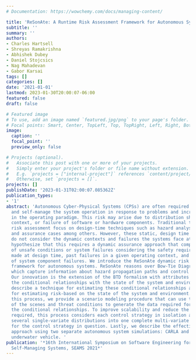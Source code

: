```yaml
---
# Documentation: https://wowchemy.com/docs/managing-content/

title: 'ReSonAte: A Runtime Risk Assessment Framework for Autonomous Systems'
subtitle: ''
summary: ''
authors:
- Charles Hartsell
- Shreyas Ramakrishna
- Abhishek Dubey
- Daniel Stojcsics
- Nag Mahadevan
- Gabor Karsai
tags: []
categories: []
date: '2021-01-01'
lastmod: 2023-01-30T20:00:07-06:00
featured: false
draft: false

# Featured image
# To use, add an image named `featured.jpg/png` to your page's folder.
# Focal points: Smart, Center, TopLeft, Top, TopRight, Left, Right, BottomLeft, Bottom, BottomRight.
image:
  caption: ''
  focal_point: ''
  preview_only: false

# Projects (optional).
#   Associate this post with one or more of your projects.
#   Simply enter your project's folder or file name without extension.
#   E.g. `projects = ["internal-project"]` references `content/project/deep-learning/index.md`.
#   Otherwise, set `projects = []`.
projects: []
publishDate: '2023-01-31T02:00:07.085362Z'
publication_types:
- '1'
abstract: 'Autonomous Cyber-Physical Systems (CPSs) are often required to handle uncertainties
  and self-manage the system operation in response to problems and increasing risk
  in the operating paradigm. This risk may arise due to distribution shifts, environmental
  context, or failure of software or hardware components. Traditional techniques for
  risk assessment focus on design-time techniques such as hazard analysis, risk reduction,
  and assurance cases among others. However, these static, design time techniques
  do not consider the dynamic contexts and failures the systems face at runtime. We
  hypothesize that this requires a dynamic assurance approach that computes the likelihood
  of unsafe conditions or system failures considering the safety requirements, assumptions
  made at design time, past failures in a given operating context, and the likelihood
  of system component failures. We introduce the ReSonAte dynamic risk estimation
  framework for autonomous systems. ReSonAte reasons over Bow-Tie Diagrams (BTDs),
  which capture information about hazard propagation paths and control strategies.
  Our innovation is the extension of the BTD formalism with attributes for modeling
  the conditional relationships with the state of the system and environment. We also
  describe a technique for estimating these conditional relationships and equations
  for estimating risk-based on the state of the system and environment. To help with
  this process, we provide a scenario modeling procedure that can use the prior distributions
  of the scenes and threat conditions to generate the data required for estimating
  the conditional relationships. To improve scalability and reduce the amount of data
  required, this process considers each control strategy in isolation and composes
  several single-variate distributions into one complete multi-variate distribution
  for the control strategy in question. Lastly, we describe the effectiveness of our
  approach using two separate autonomous system simulations: CARLA and an unmanned
  underwater vehicle. '
publication: '*16th International Symposium on Software Engineering for Adaptive and
  Self-Managing Systems, SEAMS 2021*'
---
```

